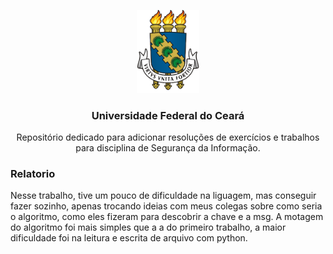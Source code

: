<p align="center">
    <img src="../img/brasao.png" alt="brasao da universidade federal do ceará." width="100px">
</p>

<h3 align="center">Universidade Federal do Ceará</h3>

<p align="center">Repositório dedicado para adicionar resoluções de exercícios e trabalhos para disciplina de Segurança da Informação.</p> 

### Relatorio
Nesse trabalho, tive um pouco de dificuldade na liguagem, mas conseguir fazer sozinho, apenas trocando ideias com meus colegas sobre como seria o algoritmo,
como eles fizeram para descobrir a chave e a msg. A motagem do algoritmo foi mais simples que a a do primeiro trabalho, a maior dificuldade foi na leitura e
escrita de arquivo com python.


